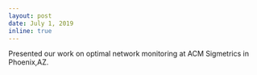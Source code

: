 ```yaml
---
layout: post
date: July 1, 2019
inline: true
---
```


Presented our work on optimal network monitoring at ACM Sigmetrics in Phoenix,AZ.
